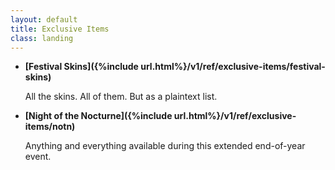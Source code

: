 ```yaml
---
layout: default
title: Exclusive Items
class: landing
---
```

- **[Festival Skins]({%include url.html%}/v1/ref/exclusive-items/festival-skins)**
	
	All the skins. All of them. But as a plaintext list.

- **[Night of the Nocturne]({%include url.html%}/v1/ref/exclusive-items/notn)**
	
	Anything and everything available during this extended end-of-year event.